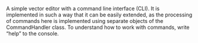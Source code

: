 A simple vector editor with a command line interface (CLI). It is implemented in such a way that it can be easily extended, as the processing of commands here is implemented using separate objects of the CommandHandler class.
To understand how to work with commands, write “help” to the console.
